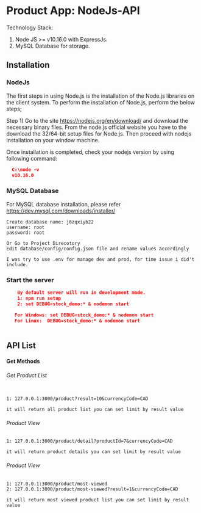 # Product App: NodeJs-API

Technology Stack:
1.  Node JS >= v10.16.0 with ExpressJs.
2.  MySQL Database for storage.

## Installation
### NodeJs

The first steps in using Node.js is the installation of the Node.js libraries on the client system. To perform the installation of Node.js, perform the below steps;

Step 1) Go to the site https://nodejs.org/en/download/ and download the necessary binary files. From the node.js official website you have to the download the 32/64-bit setup files for Node.js.
Then proceed with nodejs installation on your window machine.

Once installation is completed, check your nodejs version by using following command:

  ``` json
    C:\node -v
    v10.16.0
  ```

### MySQL Database

For MySQL database installation, please refer https://dev.mysql.com/downloads/installer/

 ```
 Create database name: j6zqxiyb22
 username: root
 password: root
 
 Or Go to Project Direcotory 
 Edit database/config/config.json file and rename values accordingly
 
 I was try to use .env for manage dev and prod, for time issue i did't include.
 
 ```

### Start the server

``` json
    By default server will run in development mode.
    1: npm run setup 
    2: set DEBUG=stock_demo:* & nodemon start
    
   For Windows: set DEBUG=stock_demo:* & nodemon start
   For Linux:  DEBUG=stock_demo:* & nodemon start
   
```

## API List

#### Get Methods

###### Get Product List

  ```
 
  1: 127.0.0.1:3000/product?result=10&currencyCode=CAD
  
  it will return all product list you can set limit by result value
  
 ```

###### Product View
  ```
  1: 127.0.0.1:3000/product/detail?productId=7&currencyCode=CAD
  
  it will return product details you can set limit by result value
  
 ```

###### Product View
  ```
  1: 127.0.0.1:3000/product/most-viewed
  2: 127.0.0.1:3000/product/most-viewed?result=1&currencyCode=CAD
  
  it will return most viewed product list you can set limit by result value
  
 ```
 
 
 
   
   
 
